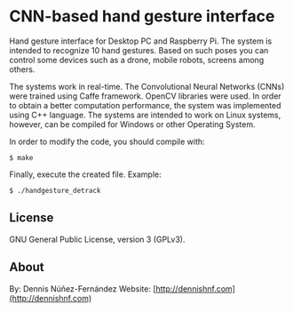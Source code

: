 
CNN-based hand gesture interface
================================

Hand gesture interface for Desktop PC and Raspberry Pi. The system is intended to recognize 10 hand gestures. Based on such poses you can control some devices such as a drone, mobile robots, screens among others.

The systems work in real-time. The Convolutional Neural Networks (CNNs) were trained using Caffe framework. OpenCV libraries were used. In order to obtain a better computation performance, the system was implemented using C++ language. The systems are intended to work on Linux systems, however, can be compiled for Windows or other Operating System.

In order to modify the code, you should compile with:

```
$ make
```

Finally, execute the created file. Example:

```
$ ./handgesture_detrack
```

## License ##

GNU General Public License, version 3 (GPLv3).

## About ##

By: Dennis Núñez-Fernández 
Website: [http://dennishnf.com](http://dennishnf.com)


